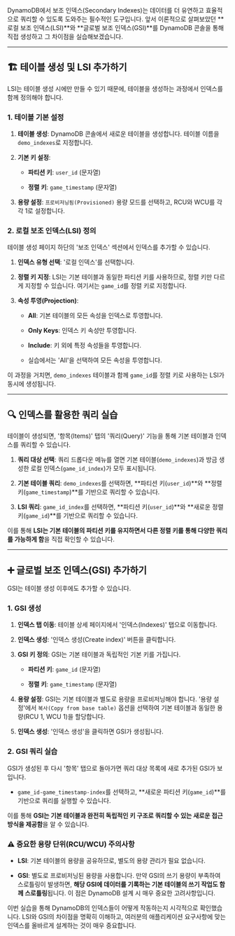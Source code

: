 
DynamoDB에서 보조 인덱스(Secondary Indexes)는 데이터를 더 유연하고 효율적으로 쿼리할 수 있도록 도와주는 필수적인 도구입니다. 앞서 이론적으로 살펴보았던 **로컬 보조 인덱스(LSI)**와 **글로벌 보조 인덱스(GSI)**를 DynamoDB 콘솔을 통해 직접 생성하고 그 차이점을 실습해보겠습니다.

---

## 🏗️ 테이블 생성 및 LSI 추가하기

LSI는 테이블 생성 시에만 만들 수 있기 때문에, 테이블을 생성하는 과정에서 인덱스를 함께 정의해야 합니다.

### **1. 테이블 기본 설정**

1. **테이블 생성**: DynamoDB 콘솔에서 새로운 테이블을 생성합니다. 테이블 이름을 `demo_indexes`로 지정합니다.
    
2. **기본 키 설정**:
    
    - **파티션 키**: `user_id` (문자열)
        
    - **정렬 키**: `game_timestamp` (문자열)
        
3. **용량 설정**: `프로비저닝됨(Provisioned)` 용량 모드를 선택하고, RCU와 WCU를 각각 1로 설정합니다.
    

### **2. 로컬 보조 인덱스(LSI) 정의**

테이블 생성 페이지 하단의 '보조 인덱스' 섹션에서 인덱스를 추가할 수 있습니다.

1. **인덱스 유형 선택**: '로컬 인덱스'를 선택합니다.
    
2. **정렬 키 지정**: LSI는 기본 테이블과 동일한 파티션 키를 사용하므로, 정렬 키만 다르게 지정할 수 있습니다. 여기서는 `game_id`를 정렬 키로 지정합니다.
    
3. **속성 투영(Projection)**:
    
    - **All**: 기본 테이블의 모든 속성을 인덱스로 투영합니다.
        
    - **Only Keys**: 인덱스 키 속성만 투영합니다.
        
    - **Include**: 키 외에 특정 속성들을 투영합니다.
        
    - 실습에서는 'All'을 선택하여 모든 속성을 투영합니다.
        

이 과정을 거치면, `demo_indexes` 테이블과 함께 `game_id`를 정렬 키로 사용하는 LSI가 동시에 생성됩니다.

---

## 🔍 인덱스를 활용한 쿼리 실습

테이블이 생성되면, '항목(Items)' 탭의 '쿼리(Query)' 기능을 통해 기본 테이블과 인덱스를 쿼리할 수 있습니다.

1. **쿼리 대상 선택**: 쿼리 드롭다운 메뉴를 열면 기본 테이블(`demo_indexes`)과 방금 생성한 로컬 인덱스(`game_id_index`)가 모두 표시됩니다.
    
2. **기본 테이블 쿼리**: `demo_indexes`를 선택하면, **파티션 키(`user_id`)**와 **정렬 키(`game_timestamp`)**를 기반으로 쿼리할 수 있습니다.
    
3. **LSI 쿼리**: `game_id_index`를 선택하면, **파티션 키(`user_id`)**와 **새로운 정렬 키(`game_id`)**를 기반으로 쿼리할 수 있습니다.
    

이를 통해 **LSI는 기본 테이블의 파티션 키를 유지하면서 다른 정렬 키를 통해 다양한 쿼리를 가능하게 함**을 직접 확인할 수 있습니다.

---

## ➕ 글로벌 보조 인덱스(GSI) 추가하기

GSI는 테이블 생성 이후에도 추가할 수 있습니다.

### **1. GSI 생성**

1. **인덱스 탭 이동**: 테이블 상세 페이지에서 '인덱스(Indexes)' 탭으로 이동합니다.
    
2. **인덱스 생성**: '인덱스 생성(Create index)' 버튼을 클릭합니다.
    
3. **GSI 키 정의**: GSI는 기본 테이블과 독립적인 기본 키를 가집니다.
    
    - **파티션 키**: `game_id` (문자열)
        
    - **정렬 키**: `game_timestamp` (문자열)
        
4. **용량 설정**: GSI는 기본 테이블과 별도로 용량을 프로비저닝해야 합니다. '용량 설정'에서 `복사(Copy from base table)` 옵션을 선택하여 기본 테이블과 동일한 용량(RCU 1, WCU 1)을 할당합니다.
    
5. **인덱스 생성**: '인덱스 생성'을 클릭하면 GSI가 생성됩니다.
    

### **2. GSI 쿼리 실습**

GSI가 생성된 후 다시 '항목' 탭으로 돌아가면 쿼리 대상 목록에 새로 추가된 GSI가 보입니다.

- `game_id-game_timestamp-index`를 선택하고, **새로운 파티션 키(`game_id`)**를 기반으로 쿼리를 실행할 수 있습니다.
    

이를 통해 **GSI는 기본 테이블과 완전히 독립적인 키 구조로 쿼리할 수 있는 새로운 접근 방식을 제공함**을 알 수 있습니다.

### **⚠️ 중요한 용량 단위(RCU/WCU) 주의사항**

- **LSI**: 기본 테이블의 용량을 공유하므로, 별도의 용량 관리가 필요 없습니다.
    
- **GSI**: 별도로 프로비저닝된 용량을 사용합니다. 만약 GSI의 쓰기 용량이 부족하여 스로틀링이 발생하면, **해당 GSI에 데이터를 기록하는 기본 테이블의 쓰기 작업도 함께 스로틀링**됩니다. 이 점은 DynamoDB 설계 시 매우 중요한 고려사항입니다.
    

이번 실습을 통해 DynamoDB의 인덱스들이 어떻게 작동하는지 시각적으로 확인했습니다. LSI와 GSI의 차이점을 명확히 이해하고, 여러분의 애플리케이션 요구사항에 맞는 인덱스를 올바르게 설계하는 것이 매우 중요합니다.